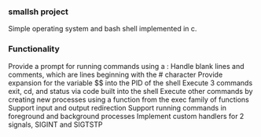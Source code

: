 ### smallsh project


Simple operating system and bash shell implemented in c.

### Functionality
Provide a prompt for running commands using a :
Handle blank lines and comments, which are lines beginning with the # character
Provide expansion for the variable $$ into the PID of the shell
Execute 3 commands exit, cd, and status via code built into the shell
Execute other commands by creating new processes using a function from the exec family of functions
Support input and output redirection
Support running commands in foreground and background processes
Implement custom handlers for 2 signals, SIGINT and SIGTSTP
